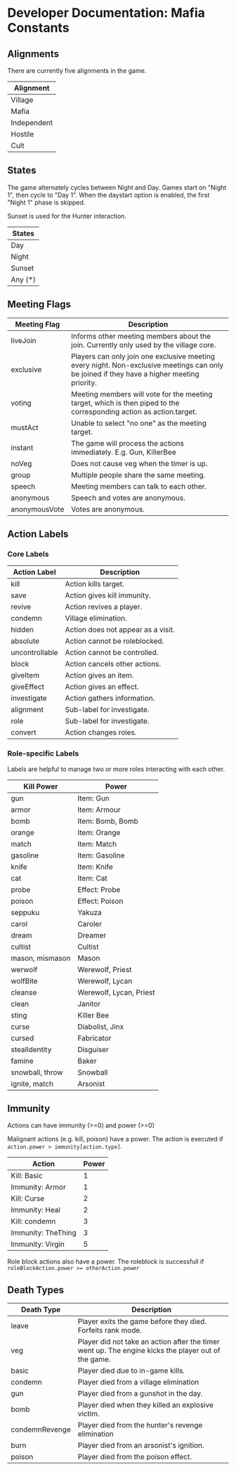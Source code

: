 # Developer Documentation: Mafia Constants

## Alignments

There are currently five alignments in the game.

| Alignment   |
| ----------- |
| Village     |
| Mafia       |
| Independent |
| Hostile     |
| Cult        |

## States

The game alternately cycles between Night and Day. Games start on "Night 1", then cycle to "Day 1". When the daystart option is enabled, the first "Night 1" phase is skipped.

Sunset is used for the Hunter interaction.

| States   |
| -------- |
| Day      |
| Night    |
| Sunset   |
| Any (\*) |

## Meeting Flags

| Meeting Flag  | Description                                                                                                                                |
| ------------- | ------------------------------------------------------------------------------------------------------------------------------------------ |
| liveJoin      | Informs other meeting members about the join. Currently only used by the village core.                                                     |
| exclusive     | Players can only join one exclusive meeting every night. Non-exclusive meetings can only be joined if they have a higher meeting priority. |
| voting        | Meeting members will vote for the meeting target, which is then piped to the corresponding action as action.target.                        |
| mustAct       | Unable to select "no one" as the meeting target.                                                                                           |
| instant       | The game will process the actions immediately. E.g. Gun, KillerBee                                                                         |
| noVeg         | Does not cause veg when the timer is up.                                                                                                   |
| group         | Multiple people share the same meeting.                                                                                                    |
| speech        | Meeting members can talk to each other.                                                                                                    |
| anonymous     | Speech and votes are anonymous.                                                                                                            |
| anonymousVote | Votes are anonymous.                                                                                                                       |

## Action Labels

### Core Labels

| Action Label   | Description                        |
| -------------- | ---------------------------------- |
| kill           | Action kills target.               |
| save           | Action gives kill immunity.        |
| revive         | Action revives a player.           |
| condemn        | Village elimination.               |
| hidden         | Action does not appear as a visit. |
| absolute       | Action cannot be roleblocked.      |
| uncontrollable | Action cannot be controlled.       |
| block          | Action cancels other actions.      |
| giveItem       | Action gives an item.              |
| giveEffect     | Action gives an effect.            |
| investigate    | Action gathers information.        |
| alignment      | Sub-label for investigate.         |
| role           | Sub-label for investigate.         |
| convert        | Action changes roles.              |

### Role-specific Labels

Labels are helpful to manage two or more roles interacting with each other.

| Kill Power      | Power                   |
| --------------- | ----------------------- |
| gun             | Item: Gun               |
| armor           | Item: Armour            |
| bomb            | Item: Bomb, Bomb        |
| orange          | Item: Orange            |
| match           | Item: Match             |
| gasoline        | Item: Gasoline          |
| knife           | Item: Knife             |
| cat             | Item: Cat               |
| probe           | Effect: Probe           |
| poison          | Effect: Poison          |
| seppuku         | Yakuza                  |
| carol           | Caroler                 |
| dream           | Dreamer                 |
| cultist         | Cultist                 |
| mason, mismason | Mason                   |
| werwolf         | Werewolf, Priest        |
| wolfBite        | Werewolf, Lycan         |
| cleanse         | Werewolf, Lycan, Priest |
| clean           | Janitor                 |
| sting           | Killer Bee              |
| curse           | Diabolist, Jinx         |
| cursed          | Fabricator              |
| stealIdentity   | Disguiser               |
| famine          | Baker                   |
| snowball, throw | Snowball                |
| ignite, match   | Arsonist                |

## Immunity

Actions can have immunity (>=0) and power (>=0)

Malignant actions (e.g. kill, poison) have a power. The action is executed if `action.power > immunity[action.type]`.

| Action             | Power |
| ------------------ | ----- |
| Kill: Basic        | 1     |
| Immunity: Armor    | 1     |
| Kill: Curse        | 2     |
| Immunity: Heal     | 2     |
| Kill: condemn      | 3     |
| Immunity: TheThing | 3     |
| Immunity: Virgin   | 5     |

Role block actions also have a power. The roleblock is successfull if `roleBlockAction.power >= otherAction.power`

## Death Types

| Death Type     | Description                                                                                         |
| -------------- | --------------------------------------------------------------------------------------------------- |
| leave          | Player exits the game before they died. Forfeits rank mode.                                         |
| veg            | Player did not take an action after the timer went up. The engine kicks the player out of the game. |
| basic          | Player died due to in-game kills.                                                                   |
| condemn        | Player died from a village elimination                                                              |
| gun            | Player died from a gunshot in the day.                                                              |
| bomb           | Player died when they killed an explosive victim.                                                   |
| condemnRevenge | Player died from the hunter's revenge elimination                                                   |
| burn           | Player died from an arsonist's ignition.                                                            |
| poison         | Player died from the poison effect.                                                                 |
